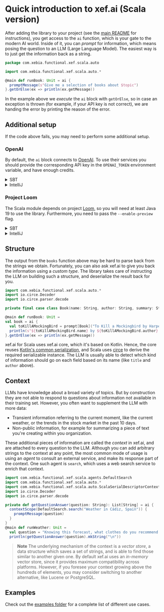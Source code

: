 # Quick introduction to xef.ai (Scala version)

After adding the library to your project
(see the [main README](https://github.com/xebia-functional/xef/blob/main/README.md) for instructions),
you get access to the `ai` function, which is your gate to the modern AI world.
Inside of it, you can _prompt_ for information, which means posing the question to an LLM
(Large Language Model). The easiest way is to just get the information back as a string.

```scala
package com.xebia.functional.xef.scala.auto

import com.xebia.functional.xef.scala.auto.*

@main def runBook: Unit = ai {
  promptMessage(s"Give me a selection of books about $topic")
}.getOrElse(ex => println(ex.getMessage))
```

In the example above we _execute_ the `ai` block with `getOrElse`, so in case an exception
is thrown (for example, if your API key is not correct), we are handing the error by printing
the reason of the error.

## Additional setup

If the code above fails, you may need to perform some additional setup.

### OpenAI

By default, the `ai` block connects to [OpenAI](https://platform.openai.com/).
To use their services you should provide the corresponding API key in the `OPENAI_TOKEN`
environment variable, and have enough credits.

<details>
<summary>SBT</summary>

```shell
env OPENAI_TOKEN=<your-token> sbt <your-command>
```
</details>

<details>
<summary>IntelliJ</summary>

Set the environment variable `OPENAI_TOKEN=xxx`

</details>

### Project Loom

The Scala module depends on project [Loom](https://openjdk.org/projects/loom/), 
so you will need at least Java 19 to use the library. Furthermore, you need to pass
the `--enable-preview` flag.

<details>
<summary>SBT</summary>

```shell
env OPENAI_TOKEN=<your-token> sbt -J--enable-preview <your-command>
```
</details>

<details>
<summary>IntelliJ</summary>

- Set the Java version to at least 19
- Set VM options to `--enable-preview`

</details>

## Structure

The output from the `books` function above may be hard to parse back from the
strings we obtain. Fortunately, you can also ask xef.ai to give you back the information
using a _custom type_. The library takes care of instructing the LLM on building such
a structure, and deserialize the result back for you.

```scala
import com.xebia.functional.xef.scala.auto.*
import io.circe.Decoder
import io.circe.parser.decode

private final case class Book(name: String, author: String, summary: String) derives ScalaSerialDescriptor, Decoder

@main def runBook: Unit =
val book = ai {
  val toKillAMockingBird = prompt[Book]("To Kill a Mockingbird by Harper Lee summary.")
  println(s"${toKillAMockingBird.name} by ${toKillAMockingBird.author} summary:\n ${toKillAMockingBird.summary}")
}.getOrElse(ex => println(ex.getMessage))

```

xef.ai for Scala uses xef.ai core, which it's based on Kotlin. Hence, the core 
reuses [Kotlin's common serialization](https://kotlinlang.org/docs/serialization.html), and
Scala uses [circe](https://github.com/circe/circe) to derive the required serializable instance. 
The LLM is usually able to detect which kind of information should
go on each field based on its name (like `title` and `author` above).

## Context

LLMs have knowledge about a broad variety of topics. But by construction they are not able
to respond to questions about information not available in their training set. However, you
often want to supplement the LLM with more data:
- Transient information referring to the current moment, like the current weather, or
  the trends in the stock market in the past 10 days.
- Non-public information, for example for summarizing a piece of text you're creating
  within you organization.

These additional pieces of information are called the _context_ in xef.ai, and are attached
to every question to the LLM. Although you can add arbitrary strings to the context at any
point, the most common mode of usage is using an _agent_ to consult an external service,
and make its response part of the context. One such agent is `search`, which uses a web
search service to enrich that context.

```scala
import com.xebia.functional.xef.scala.agents.DefaultSearch
import com.xebia.functional.xef.scala.auto.*
import com.xebia.functional.xef.scala.auto.ScalaSerialDescriptorContext.given
import io.circe.Decoder
import io.circe.parser.decode

private def getQuestionAnswer(question: String): List[String] = ai {
  contextScope(DefaultSearch.search("Weather in Cádiz, Spain")) {
    promptMessage(question)
  }
}
@main def runWeather: Unit =
  val question = "Knowing this forecast, what clothes do you recommend I should wear if I live in Cádiz?"
  println(getQuestionAnswer(question).mkString("\n"))

```

> **Note**
> The underlying mechanism of the context is a _vector store_, a data structure which
> saves a set of strings, and is able to find those similar to another given one.
> By default xef.ai uses an _in-memory_ vector store, since it provides maximum
> compatibility across platforms. However, if you foresee your context growing above
> the hundreds of elements, you may consider switching to another alternative, like
> Lucene or PostgreSQL.

## Examples

Check out the [examples folder](https://github.com/xebia-functional/xef/blob/main/examples/scala/auto) for a complete list of different use cases.
